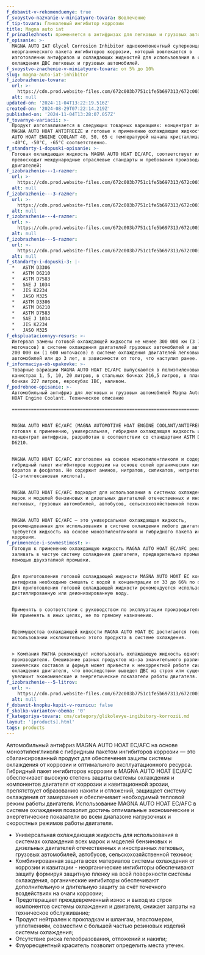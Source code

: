 ```yaml
---
f_dobavit-v-rekomenduemye: true
f_svoystvo-nazvanie-v-miniatyure-tovara: Вовлечение
f_tip-tovara: Гликолевый ингибитор коррозии
title: Magna auto iat
f_prinadlezhnost: применяется в антифризах для легковых и грузовых автомобилей
f_opisanie: >-
  MAGNA AUTO IAT Glycol Corrosion Inhibitor однокомпонентный суперконцентрат
  неорганического пакета ингибиторов коррозии, который вовлекается в
  изготовлении антифризов и охлаждающих жидкостей для использования в системе
  охлаждения ДВС легковых и грузовых автомобилей.
f_svoystvo-znachenie-v-miniatyure-tovara: от 5% до 10%
slug: magna-auto-iat-inhibitor
f_izobrazhenie-tovara:
  url: >-
    https://cdn.prod.website-files.com/672c003b7751c1fe5b697313/672c003b7751c1fe5b6974ca_250-ml-blue_2.jpg
  alt: null
updated-on: '2024-11-04T13:22:19.516Z'
created-on: '2024-08-29T07:22:14.219Z'
published-on: '2024-11-04T13:28:07.057Z'
f_tovarnye-variacii: >-
  Продукт изготавливается в следующих товарных вариациях: концентрат антифриза
  MAGNA AUTO HOAT ANTIFREEZE и готовые к применению охлаждающие жидкости MAGNA
  AUTO HOAT ENGINE COOLANT 40, 50, 65 с температурой начала кристаллизации
  -40°C, -50°C, -65°C соответственно.
f_standarty-i-dopuski-opisanie: >-
  Готовая охлаждающая жидкость MAGNA AUTO HOAT EC/AFC, соответствует или
  превосходит международные отраслевые стандарты и требования производителей
  двигателей:
f_izobrazhenie---1-razmer:
  url: >-
    https://cdn.prod.website-files.com/672c003b7751c1fe5b697313/672c003b7751c1fe5b6974cf_250-ml-blue_1.jpg
  alt: null
f_izobrazhenie---3-razmer:
  url: >-
    https://cdn.prod.website-files.com/672c003b7751c1fe5b697313/672c003b7751c1fe5b6974cf_250-ml-blue_1.jpg
  alt: null
f_izobrazhenie---4-razmer:
  url: >-
    https://cdn.prod.website-files.com/672c003b7751c1fe5b697313/672c003b7751c1fe5b6974cf_250-ml-blue_1.jpg
  alt: null
f_izobrazhenie---5-razmer:
  url: >-
    https://cdn.prod.website-files.com/672c003b7751c1fe5b697313/672c003b7751c1fe5b6974cf_250-ml-blue_1.jpg
  alt: null
f_standarty-i-dopuski-3: |-
  *   ASTM D3306
  *   ASTM D6210
  *   ASTM D7583
  *   SAE J 1034
  *   JIS K2234
  *   JASO M325
  *   ASTM D3306
  *   ASTM D6210
  *   ASTM D7583
  *   SAE J 1034
  *   JIS K2234
  *   JASO M325
f_ekspluatacionnyy-resurs: >-
  Интервал замены готовой охлаждающей жидкости не менее 300 000 км (3 750
  моточасов) в системе охлаждения двигателей грузовых автомобилей и автобусов,
  200 000 км (1 600 моточасов) в системе охлаждения двигателей легковых
  автомобилей или до 3 лет, в зависимости от того, что наступит ранее.
f_informaciya-ob-upakovke: >-
  Товарные вариации MAGNA AUTO HOAT EC/AFC выпускаются в полиэтиленовых
  канистрах 1, 5, 10, 20 литров, в стальных бочках 216,5 литров, в пластиковых
  бочках 227 литров, еврокубах IBC, наливом.
f_podrobnoe-opisanie: >-
  Автомобильный антифриз для легковых и грузовых автомобилей Magna Automotive
  HOAT Engine Coolant. Техническое описание

  =====================================================================================================================


  MAGNA AUTO HOAT EC/AFC (MAGNA AUTOMOTIVE HOAT ENGINE COOLANT/ANTIFREEZE)
  готовая к применению, универсальная, гибридная охлаждающая жидкость или
  концентрат антифриза, разработан в соответствии со стандартами ASTM D3306 и
  D6210.


  MAGNA AUTO HOAT EC/AFC изготовлен на основе моноэтиленгликоля и содержит
  гибридный пакет ингибиторов коррозии на основе солей органических кислот,
  боратов и фосфатов. Не содержит аминов, нитратов, силикатов, нитритов, 2-EHA
  (2-этилгексановая кислота).


  MAGNA AUTO HOAT EC/AFC подходит для использования в системах охлаждения всех
  марок и моделей бензиновых и дизельных двигателей отечественных и иностранных
  легковых, грузовых автомобилей, автобусов, сельскохозяйственной техники.


  MAGNA AUTO HOAT EC/AFC — это универсальная охлаждающая жидкость,
  рекомендованная для использования в системе охлаждения любого двигателя, где
  требуется жидкость на основе моноэтиленгликоля и гибридного пакета ингибиторов
  коррозии.
f_primenenie-i-sovmestimost: >-
  Готовую к применению охлаждающую жидкость MAGNA AUTO HOAT EC/AFC рекомендуется
  заливать в чистую систему охлаждения двигателя, предварительно промыв ее с
  помощью двухэтапной промывки.


  Для приготовления готовой охлаждающей жидкости MAGNA AUTO HOAT EC концентрат
  антифриза необходимо смешать с водой в концентрации от 33 до 66% по объему.
  Для приготовления готовой охлаждающей жидкости рекомендуется использовать
  дистиллированную или деионизированную воду.


  Применять в соответствии с руководством по эксплуатации производителя техники.
  Не применять в иных целях, не по прямому назначению.


  Преимущества охлаждающей жидкости MAGNA AUTO HOAT EC достигаются только при
  использовании исключительно этого продукта в системе охлаждения.


  > Компания МАГНА рекомендует использовать охлаждающую жидкость одного
  производителя. Смешивание разных продуктов из-за значительного различия
  химических составов и формул может привести к некорректной работе системы
  охлаждения двигателя, что впоследствии выведет ДВС из строя или существенно
  увеличит экономические и энергетические показатели работы двигателя.
f_izobrazhenie---5-litrov:
  url: >-
    https://cdn.prod.website-files.com/672c003b7751c1fe5b697313/672c003b7751c1fe5b6974cf_250-ml-blue_1.jpg
  alt: null
f_dobavit-knopku-kupit-v-roznicu: false
f_skolko-variantov-obema: '0'
f_kategoriya-tovara: cms/category/glikolevye-ingibitory-korrozii.md
layout: '[products].html'
tags: products
---
```


Автомобильный антифриз MAGNA AUTO HOAT EC/AFC на основе моноэтиленгликоля с гибридным пакетом ингибиторов коррозии — это сбалансированный продукт для обеспечения защиты системы охлаждения от коррозии и оптимального эксплуатационного ресурса. Гибридный пакет ингибиторов коррозии в MAGNA AUTO HOAT EC/AFC обеспечивает высокую степень защиты системы охлаждения и компонентов двигателя от коррозии и кавитационной эрозии, препятствует образованию накипи и отложений, защищает систему охлаждения от замерзания и обеспечивает необходимый тепловой режим работы двигателя. Использование MAGNA AUTO HOAT EC/AFC в системе охлаждения позволит достичь оптимальные экономические и энергетические показатели во всем диапазоне нагрузочных и скоростных режимов работы двигателя.

*   Универсальная охлаждающая жидкость для использования в системах охлаждения всех марок и моделей бензиновых и дизельных двигателей отечественных и иностранных легковых, грузовых автомобилей, автобусов, сельскохозяйственной техники;
*   Комбинированная защита всех материалов системы охлаждения от коррозии и кавитации - неорганические ингибиторы обеспечивают защиту формируя защитную пленку на всей поверхности системы охлаждения, органические ингибиторы обеспечивают дополнительную и длительную защиту за счёт точечного воздействиях на очаги коррозии;
*   Предотвращает преждевременный износ и выход из строя компонентов системы охлаждения и двигателя, снижает затраты на техническое обслуживание;
*   Продукт нейтрален к прокладкам и шлангам, эластомерам, уплотнениям, совместим с большей частью резиновых изделий системы охлаждения;
*   Отсутствие риска гелеобразования, отложений и накипи;
*   Флуоресцентный краситель позволит определить места утечек.
